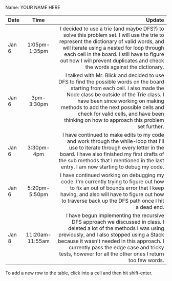 Name: YOUR NAME HERE

| Date  |      Time       |                                                                                                                                                                                                                                                                                                                                             Update |
|:------|:---------------:|---------------------------------------------------------------------------------------------------------------------------------------------------------------------------------------------------------------------------------------------------------------------------------------------------------------------------------------------------:|
| Jan 6 |  1:05pm-1:35pm  |                                  I decided to use a trie (and maybe DFS?) to solve this problem set. I will use the trie to represent the dictionary of valid words, and will iterate using a nested for loop through each cell in the board. I still have to figure out how I will prevent duplicates and check the words against the dictionary. |
| Jan 6 |   3pm-3:30pm    | I talked with Mr. Blick and decided to use DFS to find the possible words on the board starting from each cell. I also made the Node class be outside of the Trie class. I have been since working on making methods to add the next possible cells and check for valid cells, and have been thinking on how to approach this problem set further. |
| Jan 6 |   3:30pm-4pm    |                                                                              I have continued to make edits to my code and work through the while-loop that I'll use to iterate through every letter in the board. I have also finished my first drafts of the sub methods that I mentioned in the last entry. I am now starting to debug my code. |
| Jan 6 |  5:20pm-5:50pm  |                                                                                                               I have continued working on debugging my code. I'm currently trying to figure out how to fix an out of bounds error that I keep having, and also will have to figure out how to traverse back up the DFS path once I hit a dead end. |
| Jan 8 | 11:20am-11:55am |                             I have begun implementing the recursive DFS approach we discussed in class. I deleted a lot of the methods I was using previously, and I also stopped using a Stack because it wasn't needed in this approach. I currently pass the edge case and tricky tests, however for all the other ones I return too few words. |


To add a new row to the table, click into a cell and then hit shift-enter.